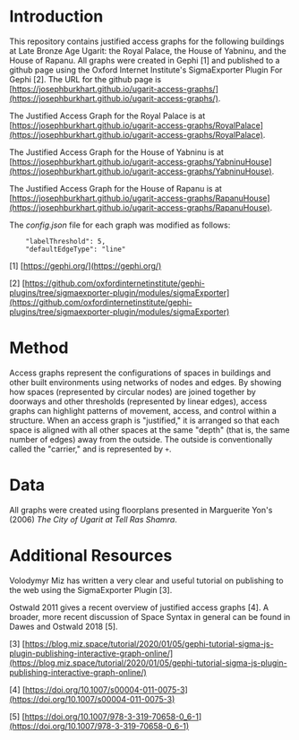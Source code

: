 # Introduction

This repository contains justified access graphs for the following buildings at Late Bronze Age Ugarit: the Royal Palace, the House of Yabninu, and the House of Rapanu. All graphs were created in Gephi [1] and published to a github page using the Oxford Internet Institute's SigmaExporter Plugin For Gephi [2]. The URL for the github page is [https://josephburkhart.github.io/ugarit-access-graphs/](https://josephburkhart.github.io/ugarit-access-graphs/).

The Justified Access Graph for the Royal Palace is at [https://josephburkhart.github.io/ugarit-access-graphs/RoyalPalace](https://josephburkhart.github.io/ugarit-access-graphs/RoyalPalace).  

The Justified Access Graph for the House of Yabninu is at [https://josephburkhart.github.io/ugarit-access-graphs/YabninuHouse](https://josephburkhart.github.io/ugarit-access-graphs/YabninuHouse).

The Justified Access Graph for the House of Rapanu is at [https://josephburkhart.github.io/ugarit-access-graphs/RapanuHouse](https://josephburkhart.github.io/ugarit-access-graphs/RapanuHouse).

The _config.json_ file for each graph was modified as follows:  
```
    "labelThreshold": 5,
    "defaultEdgeType": "line"
``` 

[1] [https://gephi.org/](https://gephi.org/)

[2] [https://github.com/oxfordinternetinstitute/gephi-plugins/tree/sigmaexporter-plugin/modules/sigmaExporter](https://github.com/oxfordinternetinstitute/gephi-plugins/tree/sigmaexporter-plugin/modules/sigmaExporter)

# Method
Access graphs represent the configurations of spaces in buildings and other built environments using networks of nodes and edges. By showing how spaces (represented by circular nodes) are joined together by doorways and other thresholds (represented by linear edges), access graphs can highlight patterns of movement, access, and control within a structure. When an access graph is "justified," it is arranged so that each space is aligned with all other spaces at the same "depth" (that is, the same number of edges) away from the outside. The outside is conventionally called the "carrier," and is represented by `+`.

# Data
All graphs were created using floorplans presented in Marguerite Yon's (2006) _The City of Ugarit at Tell Ras Shamra_.

# Additional Resources
Volodymyr Miz has written a very clear and useful tutorial on publishing to the web using the SigmaExporter Plugin [3]. 

Ostwald 2011 gives a recent overview of justified access graphs [4]. A broader, more recent discussion of Space Syntax in general can be found in Dawes and Ostwald 2018 [5].

[3] [https://blog.miz.space/tutorial/2020/01/05/gephi-tutorial-sigma-js-plugin-publishing-interactive-graph-online/](https://blog.miz.space/tutorial/2020/01/05/gephi-tutorial-sigma-js-plugin-publishing-interactive-graph-online/)

[4] [https://doi.org/10.1007/s00004-011-0075-3](https://doi.org/10.1007/s00004-011-0075-3)

[5] [https://doi.org/10.1007/978-3-319-70658-0_6-1](https://doi.org/10.1007/978-3-319-70658-0_6-1)
